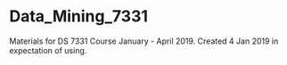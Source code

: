 # Data_Mining_7331
Materials for DS 7331 Course January - April 2019.
Created 4 Jan 2019 in expectation of using.
